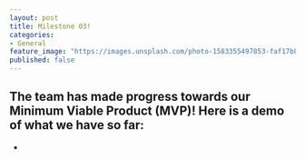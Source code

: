```yaml
---
layout: post
title: Milestone 03!
categories:
- General
feature_image: "https://images.unsplash.com/photo-1583355497853-faf17b8dbd99?ixlib=rb-1.2.1&ixid=eyJhcHBfaWQiOjEyMDd9&auto=format&fit=crop&w=2734&q=80"
published: false
---
```


The team has made progress towards our Minimum Viable Product (MVP)! 
Here is a demo of what we have so far:
- 
- 




